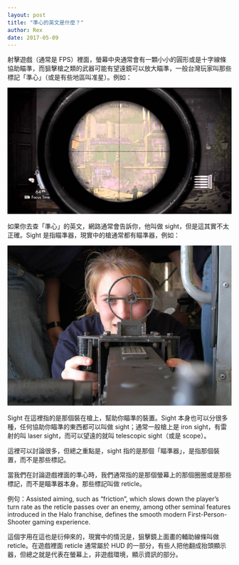 ```yaml
---
layout: post
title: "準心的英文是什麼？"
author: Rex
date: 2017-05-09
---
```


射擊遊戲（通常是 FPS）裡面，螢幕中央通常會有一顆小小的圓形或是十字線條協助瞄準，而狙擊槍之類的武器可能有望遠鏡可以放大瞄準，一般台灣玩家叫那些標記「準心」（或是有些地區叫准星）。例如：

![1](1.jpg)

如果你去查「準心」的英文，網路通常會告訴你，他叫做 sight，但是這其實不太正確。Sight 是指瞄準器，現實中的槍通常都有瞄準器，例如：

![2](2.jpg)

Sight 在這裡指的是那個裝在槍上，幫助你瞄準的裝置。Sight 本身也可以分很多種，任何協助你瞄準的東西都可以叫做 sight；通常一般槍上是 iron sight，有雷射的叫 laser sight，而可以望遠的就叫 telescopic sight（或是 scope）。

這裡可以討論很多，但總之重點是，sight 指的是那個「瞄準器」，是指那個裝置，而不是那些標記。

當我們在討論遊戲裡面的準心時，我們通常指的是那個螢幕上的那個圈圈或是那些標記，而不是瞄準器本身。那些標記叫做 reticle。

例句：Assisted aiming, such as “friction”, which slows down the player’s turn rate as the reticle passes over an enemy, among other seminal features introduced in the Halo franchise, defines the smooth modern First-Person-Shooter gaming experience.

這個字用在這也是衍伸來的，現實中的情況是，狙擊鏡上面畫的輔助線條叫做 reticle。在遊戲裡面 reticle 通常屬於 HUD 的一部分，有些人把他翻成抬頭顯示器，但總之就是代表在螢幕上，非遊戲環境，顯示資訊的部分。
